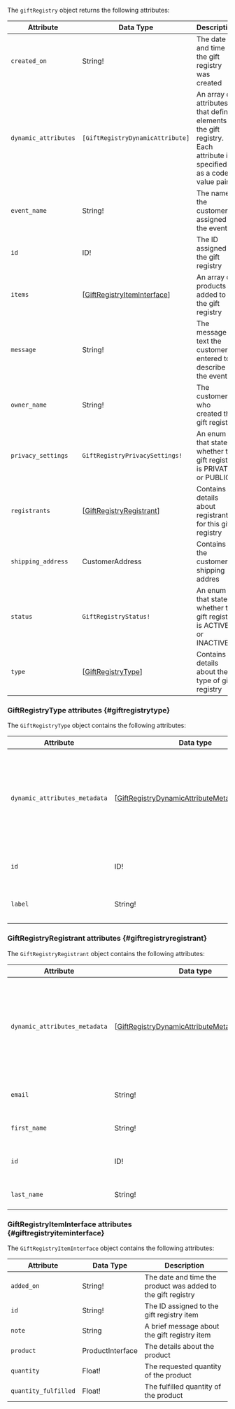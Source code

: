 The `giftRegistry` object returns the following attributes:

Attribute |  Data Type | Description
--- | --- | ---
`created_on` | String! | The date and time the gift registry was created
`dynamic_attributes` | `[GiftRegistryDynamicAttribute]` | An array of attributes that define elements of the gift registry. Each attribute is specified as a code-value pair
`event_name` | String! | The name the customer assigned to the event
`id` | ID! | The ID assigned to the gift registry
`items` | [[GiftRegistryItemInterface](#giftregistryiteminterface)] | An array of products added to the gift registry
`message` | String! | The message text the customer entered to describe the event
`owner_name` | String! | The customer who created the gift registry
`privacy_settings` | `GiftRegistryPrivacySettings!` | An enum that states whether the gift registry is PRIVATE or PUBLIC
`registrants` | [[GiftRegistryRegistrant](#giftregistryregistrant)]| Contains details about registrant for this gift registry
`shipping_address` | CustomerAddress | Contains the customer's shipping addres
`status` | `GiftRegistryStatus!` | An enum that states whether the gift registry is ACTIVE or INACTIVE
`type` | [[GiftRegistryType](#giftregistrytype)] | Contains details about the type of gift registry

### GiftRegistryType attributes {#giftregistrytype}

The `GiftRegistryType` object contains the following attributes:

Attribute | Data type | Description
--- | --- | ---
`dynamic_attributes_metadata` | [[GiftRegistryDynamicAttributeMetadataInterface](#giftregistrydynamicattributemetadatainterface)] | An array of attributes that define elements of the gift registry. Each attribute is specified as a code-value pair
`id` | ID! | The ID assigned to the gift registry
`label` | String! | The display name of the gift registry type

### GiftRegistryRegistrant attributes {#giftregistryregistrant}

The `GiftRegistryRegistrant` object contains the following attributes:

Attribute | Data type | Description
--- | --- | ---
`dynamic_attributes_metadata` | [[GiftRegistryDynamicAttributeMetadataInterface](#giftregistrydynamicattributemetadatainterface)] | An array of attributes that define elements of the gift registry. Each attribute is specified as a code-value pair
`email` | String! | The email address of the registrant
`first_name` | String! | The first name of the registrant
`id` | ID! | The ID assigned to the registrant
`last_name` | String! | The last name of the registrant

### GiftRegistryItemInterface attributes {#giftregistryiteminterface}

The `GiftRegistryItemInterface` object contains the following attributes:

Attribute |  Data Type | Description
--- | --- | ---
`added_on` | String! | The date and time the product was added to the gift registry
`id` | String! | The ID assigned to the gift registry item
`note` | String | A brief message about the gift registry item
`product` | ProductInterface | The details about the product
`quantity` | Float! | The requested quantity of the product
`quantity_fulfilled` | Float! | The fulfilled quantity of the product

